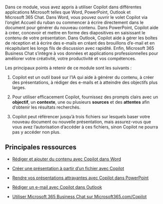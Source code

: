 Dans ce module, vous avez appris à utiliser Copilot dans différentes applications Microsoft telles que Word, PowerPoint, Outlook et Microsoft 365 Chat. Dans Word, vous pouvez ouvrir le volet Copilot via l’onglet Accueil du ruban ou commencer à écrire directement dans le document pour générer du nouveau contenu. Dans PowerPoint, Copilot aide à créer, concevoir et mettre en forme des diapositives en saisissant le contenu de votre présentation. Dans Outlook, Copilot aide à gérer les boîtes de réception et à écrire des e-mails en créant des brouillons d’e-mail et en récapitulant les longs fils de discussion avec rapidité. Enfin, Microsoft 365 Business Chat s’intègre à vos données et applications professionnelles pour améliorer votre créativité, votre productivité et vos compétences.

Les principaux points à retenir de ce module sont les suivants :

1. Copilot est un outil basé sur l’IA qui aide à générer du contenu, à créer des présentations, à rédiger des e-mails et à atteindre des objectifs plus larges.

1. Pour utiliser efficacement Copilot, fournissez des prompts clairs avec un **objectif**, un **contexte**, une ou plusieurs **sources** et des **attentes** afin d’obtenir les résultats recherchés.

1. Copilot peut référencer jusqu’à trois fichiers sur lesquels baser votre nouveau document ou nouvelle présentation, mais assurez-vous que vous avez l’autorisation d’accéder à ces fichiers, sinon Copilot ne pourra pas y accéder non plus.

## Principales ressources

- [Rédiger et ajouter du contenu avec Copilot dans Word](https://support.microsoft.com/office/draft-and-add-content-with-copilot-in-word-069c91f0-9e42-4c9a-bbce-fddf5d581541)

- [Créer une présentation à partir d’un fichier avec Copilot](https://support.microsoft.com/office/create-a-new-presentation-3222ee03-f5a4-4d27-8642-9c387ab4854d)

- [Rendre vos présentations attrayantes avec Copilot dans PowerPoint](https://support.microsoft.com/office/use-your-organization-s-branding-with-copilot-in-powerpoint-c8bc6df5-37ed-4398-8b90-f78a8fdcf9bb)

- [Rédiger un e-mail avec Copilot dans Outlook](https://support.microsoft.com/office/draft-an-email-message-with-copilot-in-outlook-3eb1d053-89b8-491c-8a6e-746015238d9b)

- [Utiliser Microsoft 365 Business Chat sur Microsoft365.com/Copilot](https://support.microsoft.com/topic/use-microsoft-365-chat-at-microsoft365-com-or-in-the-microsoft-365-office-app-4a2538f9-962f-4c7c-a368-f6006bc13d6f)